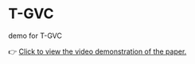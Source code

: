 # T-GVC
demo for T-GVC

👉 [Click to view the video demonstration of the paper.](https://yourusername.github.io/yourproject/)
